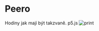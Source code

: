 # Peero
Hodiny jak mají být takzvaně.
p5.js ![print](https://user-images.githubusercontent.com/62400088/116827929-03af4c80-ab9c-11eb-88e2-462e14afbfee.png)

